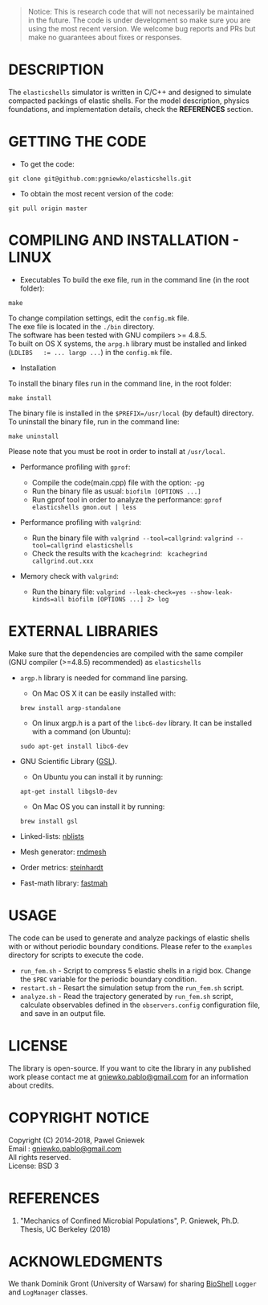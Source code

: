 >Notice: This is research code that will not necessarily be maintained in the future.
>The code is under development so make sure you are using the most recent version.
>We welcome bug reports and PRs but make no guarantees about fixes or responses.

DESCRIPTION
==================================================
The ```elasticshells``` simulator is written in C/C++ and designed to simulate compacted packings of elastic shells.
For the model description, physics foundations, and implementation details, check the **REFERENCES** section. 

GETTING THE CODE
==================================================
* To get the code:
```
git clone git@github.com:pgniewko/elasticshells.git
```

* To obtain the most recent version of the code:
```
git pull origin master
```

COMPILING AND INSTALLATION - LINUX
==================================================

* Executables
To build the exe file, run in the command line (in the root folder):
```
make
```
To change compilation settings, edit the `config.mk` file.  
The exe file is located in the `./bin` directory.  
The software has been tested with GNU compilers >= 4.8.5.    
To built on OS X systems, the `arpg.h` library must be installed and linked (`LDLIBS   := ... largp ...`) in the `config.mk` file.

* Installation

To install the binary files run in the command line, in the root folder:
```
make install
```

The binary file is installed in the `$PREFIX=/usr/local` (by default) directory.
To uninstall the binary file, run in the command line:
```
make uninstall
```
Please note that you must be root in order to install at `/usr/local`.

* Performance profiling with `gprof`:
    + Compile the code(main.cpp) file with the option: 
        `-pg`
    + Run the binary file as usual: 
        `biofilm [OPTIONS ...]`
    + Run gprof tool in order to analyze the performance:
        `gprof elasticshells gmon.out | less`

* Performance profiling with `valgrind`:
    + Run the binary file with `valgrind --tool=callgrind`:
        `valgrind --tool=callgrind elasticshells`
    + Check the results with the `kcachegrind`:
        ` kcachegrind callgrind.out.xxx`

* Memory check with `valgrind`:
    + Run the binary file:
        `valgrind --leak-check=yes --show-leak-kinds=all biofilm [OPTIONS ...] 2> log`

EXTERNAL LIBRARIES
================
Make sure that the dependencies are compiled with the same compiler (GNU compiler (>=4.8.5) recommended) as `elasticshells` 

* ```argp.h``` library is needed for command line parsing. 
  * On Mac OS X it can be easily installed with:
  ```
  brew install argp-standalone
  ```

  * On linux argp.h is a part of the ```libc6-dev``` library. It can be installed with a command (on Ubuntu):
  ```
  sudo apt-get install libc6-dev
  ```

* GNU Scientific Library ([GSL](http://www.gnu.org/software/gsl/)).
  * On Ubuntu you can install it by running:
  ```
  apt-get install libgsl0-dev
  ```
  * On Mac OS you can install it by running:
  ```
  brew install gsl
  ```

* Linked-lists: [nblists](https://github.com/pgniewko/nblists)
* Mesh generator: [rndmesh](https://github.com/pgniewko/rndmesh)
* Order metrics: [steinhardt](https://github.com/pgniewko/steinhardt)
* Fast-math library: [fastmah](https://github.com/pgniewko/fastmath)

USAGE
=====
The code can be used to generate and analyze packings of elastic shells with or without periodic boundary conditions.
Please refer to the ```examples``` directory for scripts to execute the code. 

* ```run_fem.sh``` - Script to compress 5 elastic shells in a rigid box. Change the ```$PBC``` variable for the periodic boundary condition.
* ```restart.sh``` - Resart the simulation setup from the ```run_fem.sh``` script.
* ```analyze.sh``` - Read the trajectory generated by ```run_fem.sh``` script, calculate observables defined in the ```observers.config``` configuration file, and save in an output file.


LICENSE
=======
The library is open-source. If you want to cite the library in any published work please contact me at gniewko.pablo@gmail.com for an information about credits.

COPYRIGHT NOTICE
================
Copyright (C) 2014-2018, Pawel Gniewek  
Email : gniewko.pablo@gmail.com  
All rights reserved.  
License: BSD 3  

REFERENCES
==========
1. "Mechanics of Confined Microbial Populations", P. Gniewek, Ph.D. Thesis, UC Berkeley (2018)

ACKNOWLEDGMENTS
===============
We thank Dominik Gront (University of Warsaw) for sharing [BioShell](http://bioshell.pl/) `Logger` and
`LogManager` classes.
